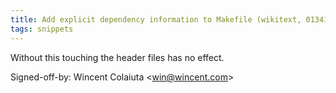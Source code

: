 ```yaml
---
title: Add explicit dependency information to Makefile (wikitext, 0134138)
tags: snippets
---
```


Without this touching the header files has no effect.

Signed-off-by: Wincent Colaiuta &lt;win@wincent.com&gt;
